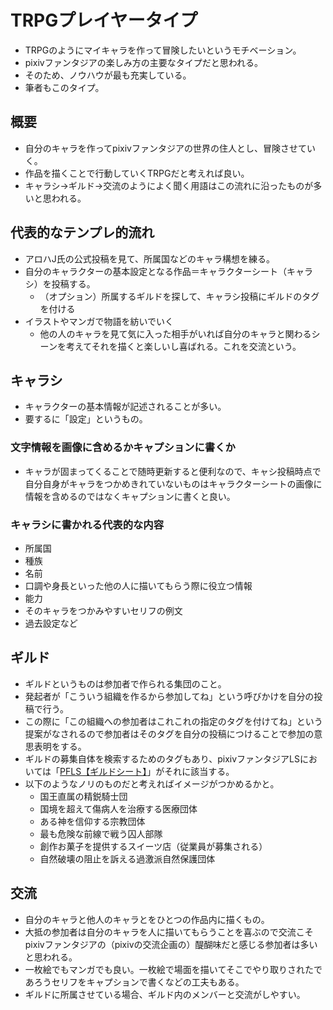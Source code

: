 # TRPGプレイヤータイプ
* TRPGのようにマイキャラを作って冒険したいというモチベーション。
* pixivファンタジアの楽しみ方の主要なタイプだと思われる。
* そのため、ノウハウが最も充実している。
* 筆者もこのタイプ。

## 概要
* 自分のキャラを作ってpixivファンタジアの世界の住人とし、冒険させていく。
* 作品を描くことで行動していくTRPGだと考えれば良い。
* キャラシ→ギルド→交流のようによく聞く用語はこの流れに沿ったものが多いと思われる。

## 代表的なテンプレ的流れ
* アロハJ氏の公式投稿を見て、所属国などのキャラ構想を練る。
* 自分のキャラクターの基本設定となる作品＝キャラクターシート（キャラシ）を投稿する。
  * （オプション）所属するギルドを探して、キャラシ投稿にギルドのタグを付ける
* イラストやマンガで物語を紡いでいく
  * 他の人のキャラを見て気に入った相手がいれば自分のキャラと関わるシーンを考えてそれを描くと楽しいし喜ばれる。これを交流という。


## キャラシ
* キャラクターの基本情報が記述されることが多い。
* 要するに「設定」というもの。

### 文字情報を画像に含めるかキャプションに書くか
* キャラが固まってくることで随時更新すると便利なので、キャシ投稿時点で自分自身がキャラをつかめきれていないものはキャラクターシートの画像に情報を含めるのではなくキャプションに書くと良い。

### キャラシに書かれる代表的な内容
* 所属国
* 種族
* 名前
* 口調や身長といった他の人に描いてもらう際に役立つ情報
* 能力
* そのキャラをつかみやすいセリフの例文
* 過去設定など


## ギルド
* ギルドというものは参加者で作られる集団のこと。
* 発起者が「こういう組織を作るから参加してね」という呼びかけを自分の投稿で行う。
* この際に「この組織への参加者はこれこれの指定のタグを付けてね」という提案がなされるので参加者はそのタグを自分の投稿につけることで参加の意思表明をする。
* ギルドの募集自体を検索するためのタグもあり、pixivファンタジアLSにおいては「[PFLS【ギルドシート】](https://www.pixiv.net/search.php?s_mode=s_tag_full&word=PFLS%E3%80%90%E3%82%AE%E3%83%AB%E3%83%89%E3%82%B7%E3%83%BC%E3%83%88%E3%80%91)」がそれに該当する。
* 以下のようなノリのものだと考えればイメージがつかめるかと。
  * 国王直属の精鋭騎士団
  * 国境を超えて傷病人を治療する医療団体
  * ある神を信仰する宗教団体
  * 最も危険な前線で戦う囚人部隊
  * 創作お菓子を提供するスイーツ店（従業員が募集される）
  * 自然破壊の阻止を訴える過激派自然保護団体


## 交流
* 自分のキャラと他人のキャラとをひとつの作品内に描くもの。
* 大抵の参加者は自分のキャラを人に描いてもらうことを喜ぶので交流こそpixivファンタジアの（pixivの交流企画の）醍醐味だと感じる参加者は多いと思われる。
* 一枚絵でもマンガでも良い。一枚絵で場面を描いてそこでやり取りされたであろうセリフをキャプションで書くなどの工夫もある。
* ギルドに所属させている場合、ギルド内のメンバーと交流がしやすい。

